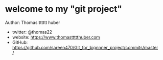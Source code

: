 # welcome to my "git project"

Author: Thomas tttttt huber
- twitter: @thomas22
- website: https://www.thomasttttthuber.com
- GitHub: https://github.com/sareen470/Git_for_bignnner_project/commits/master/
